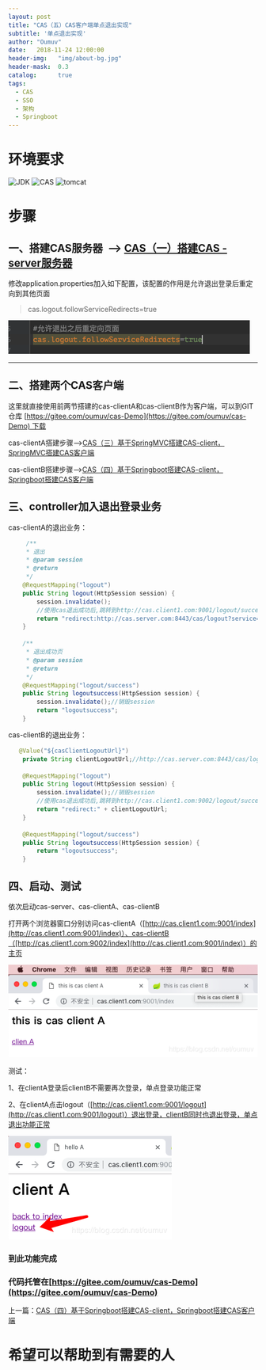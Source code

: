 ```yaml
---
layout: post
title: "CAS（五）CAS客户端单点退出实现"
subtitle: '单点退出实现'
author: "Oumuv"
date:   2018-11-24 12:00:00
header-img:   "img/about-bg.jpg"
header-mask:  0.3
catalog:      true
tags:
  - CAS
  - SSO
  - 架构
  - Springboot
---
```


环境要求
====

![JDK](https://img.shields.io/badge/JDK-8+-green.svg)
![CAS](https://img.shields.io/badge/CAS-5.2-green.svg)
![tomcat](https://img.shields.io/badge/tomcat-8+-green.svg)

步骤
==

一、搭建CAS服务器  --> [CAS（一）搭建CAS - server服务器](https://blog.csdn.net/oumuv/article/details/83377945)
-----------------------------------------------------------------------------------------------

修改application.properties加入如下配置，该配置的作用是允许退出登录后重定向到其他页面

> cas.logout.followServiceRedirects=true

![](https://raw.githubusercontent.com/Oumuv/oumuv.github.io/master/img/2018/11/24/31.png)​

------------------------------------------------------

二、搭建两个CAS客户端
------------

这里就直接使用前两节搭建的cas-clientA和cas-clientB作为客户端，可以到GIT仓库 [https://gitee.com/oumuv/cas-Demo](https://gitee.com/oumuv/cas-Demo) 下载

cas-clientA搭建步骤-->[CAS（三）基于SpringMVC搭建CAS-client，SpringMVC搭建CAS客户端](https://blog.csdn.net/oumuv/article/details/84314722)

cas-clientB搭建步骤-->[CAS（四）基于Springboot搭建CAS-client，Springboot搭建CAS客户端](https://blog.csdn.net/oumuv/article/details/84317757)

三、controller加入退出登录业务
--------------------

cas-clientA的退出业务：
```java
     /**
     * 退出
     * @param session
     * @return
     */
    @RequestMapping("logout")
    public String logout(HttpSession session) {
        session.invalidate();
        //使用cas退出成功后,跳转到http://cas.client1.com:9001/logout/success
        return "redirect:http://cas.server.com:8443/cas/logout?service=http://cas.client1.com:9001/logout/success";
    }

    /**
     * 退出成功页
     * @param session
     * @return
     */
    @RequestMapping("logout/success")
    public String logoutsuccess(HttpSession session) {
        session.invalidate();//销毁session
        return "logoutsuccess";
    }

```

cas-clientB的退出业务：

```java
   @Value("${casClientLogoutUrl}")
    private String clientLogoutUrl;//http://cas.server.com:8443/cas/logout?service=http://cas.client1.com:9002/logout/success

    @RequestMapping("logout")
    public String logout(HttpSession session) {
        session.invalidate();//销毁session
        //使用cas退出成功后,跳转到http://cas.client1.com:9002/logout/success
        return "redirect:" + clientLogoutUrl;
    }

    @RequestMapping("logout/success")
    public String logoutsuccess(HttpSession session) {
        return "logoutsuccess";
    }

```

四、启动、测试
-------

依次启动cas-server、cas-clientA、cas-clientB

打开两个浏览器窗口分别访问cas-clientA（[http://cas.client1.com:9001/index](http://cas.client1.com:9001/index)）、cas-clientB（[http://cas.client1.com:9002/index](http://cas.client1.com:9001/index)）的主页

![](https://raw.githubusercontent.com/Oumuv/oumuv.github.io/master/img/2018/11/24/32.png)​


测试：

1、在clientA登录后clientB不需要再次登录，单点登录功能正常

2、在clientA点击logout（[http://cas.client1.com:9001/logout](http://cas.client1.com:9001/logout)）退出登录，clientB同时也退出登录，单点退出功能正常

![](https://raw.githubusercontent.com/Oumuv/oumuv.github.io/master/img/2018/11/24/33.png)​


### 到此功能完成

### 代码托管在[https://gitee.com/oumuv/cas-Demo](https://gitee.com/oumuv/cas-Demo)

上一篇：[CAS（四）基于Springboot搭建CAS-client，Springboot搭建CAS客户端](https://blog.csdn.net/oumuv/article/details/84317757)

希望可以帮助到有需要的人
============